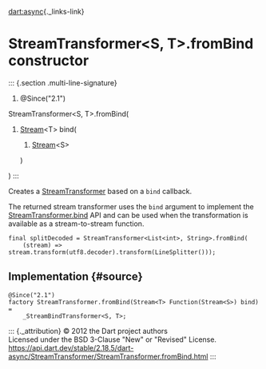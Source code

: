 [dart:async](../../dart-async/dart-async-library){._links-link}

StreamTransformer\<S, T\>.fromBind constructor
==============================================

::: {.section .multi-line-signature}
<div>

1.  \@Since(\"2.1\")

</div>

StreamTransformer\<S, T\>.fromBind(

1.  [Stream](../stream-class)\<T\> bind(
    1.  [Stream](../stream-class)\<S\>

    )

)
:::

Creates a [StreamTransformer](../streamtransformer-class) based on a
`bind` callback.

The returned stream transformer uses the `bind` argument to implement
the [StreamTransformer.bind](bind) API and can be used when the
transformation is available as a stream-to-stream function.

``` {.language-dart data-language="dart"}
final splitDecoded = StreamTransformer<List<int>, String>.fromBind(
    (stream) => stream.transform(utf8.decoder).transform(LineSplitter()));
```

Implementation {#source}
--------------

``` {.language-dart data-language="dart"}
@Since("2.1")
factory StreamTransformer.fromBind(Stream<T> Function(Stream<S>) bind) =
    _StreamBindTransformer<S, T>;
```

::: {._attribution}
© 2012 the Dart project authors\
Licensed under the BSD 3-Clause \"New\" or \"Revised\" License.\
<https://api.dart.dev/stable/2.18.5/dart-async/StreamTransformer/StreamTransformer.fromBind.html>
:::

